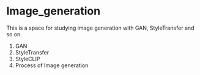 # Image_generation
This is a space for studying image generation with GAN, StyleTransfer and so on.

1. GAN
2. StyleTransfer
3. StyleCLIP
4. Process of Image generation
